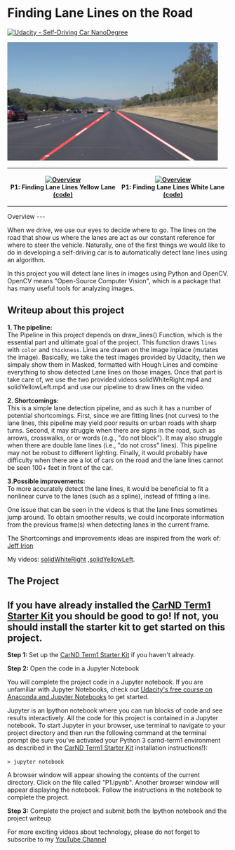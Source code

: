 # **Finding Lane Lines on the Road** 
[![Udacity - Self-Driving Car NanoDegree](https://s3.amazonaws.com/udacity-sdc/github/shield-carnd.svg)](http://www.udacity.com/drive)

<img src="examples/laneLines_thirdPass.jpg" width="480" alt="Combined Image" />
<table style="width:100%">
  <tr>
    <th>
      <p align="center">
           <a href="https://youtu.be/Zi-lfy7a8tg"><img src="./test_videos_output/solidYellowLeft.gif" alt="Overview" width="40%" height="40%"></a>
           <br>P1: Finding Lane Lines Yellow Lane
           <br><a href="./P1_FindingLaneLines/FindingLaneLines.ipynb" name="p1_code">(code)</a>
      </p>
    </th>
     <th><p align="center">
           <a href="https://youtu.be/EQkBjCXejfc"><img src="./test_videos_output/solidWhiteRight.gif" alt="Overview" width="40%" height="40%"></a>
           <br>P1: Finding Lane Lines White Lane
           <br><a href="./P1_FindingLaneLines/FindingLaneLines.ipynb" name="p1_code">(code)</a>
        </p>
    </th>
 </table>
Overview
---

When we drive, we use our eyes to decide where to go.  The lines on the road that show us where the lanes are act as our constant reference for where to steer the vehicle.  Naturally, one of the first things we would like to do in developing a self-driving car is to automatically detect lane lines using an algorithm.

In this project you will detect lane lines in images using Python and OpenCV.  OpenCV means "Open-Source Computer Vision", which is a package that has many useful tools for analyzing images.  


Writeup about this project
---


**1. The pipeline:** <br />
    The Pipeline in this project depends on draw_lines() Function, which is the essential part and ultimate goal of the project.
This  function draws `lines` with `color` and `thickness`. Lines are drawn on the image inplace (mutates the image). Basically, we take the test images provided by Udacity, then we simpaly show them in Masked, formatted with Hough Lines and combine everything to show detected Lane lines on those images. Once that part is take care of, we use the two provided videos solidWhiteRight.mp4 and solidYellowLeft.mp4 and use our pipeline to draw lines on the video.

**2. Shortcomings:** <br />
    This is a simple lane detection pipeline, and as such it has a number of potential shortcomings.
First, since we are fitting lines (not curves) to the lane lines, this pipeline may yield poor results on urban roads with sharp turns.  Second, it may struggle when there are signs in the road, such as arrows, crosswalks, or or words (e.g., "do not block"). It may also  struggle when there are double lane lines (i.e., "do not cross" lines). This pipeline may not be robust to different lighting. Finally, it  would probably have difficulty when there are a lot of cars on the road and the lane lines cannot be seen 100+ feet in front of the car.

**3.Possible improvements:** <br />
    To more accurately detect the lane lines, it would be beneficial to fit a nonlinear curve to the lanes (such as a spline), instead of fitting a line. <br />

One issue that can be seen in the videos is that the lane lines sometimes jump around. To obtain smoother results, we could incorporate information from the previous frame(s) when detecting lanes in the current frame.

The Shortcomings and improvements ideas are inspired from the work of: 
[Jeff Irion](https://jefflirion.github.io/udacity_car_nanodegree_project01/index.html)


My videos: [solidWhiteRight](https://youtu.be/EQkBjCXejfc) ,[solidYellowLeft](https://youtu.be/Zi-lfy7a8tg).

The Project
---

## If you have already installed the [CarND Term1 Starter Kit](https://github.com/udacity/CarND-Term1-Starter-Kit/blob/master/README.md) you should be good to go!   If not, you should install the starter kit to get started on this project. ##

**Step 1:** Set up the [CarND Term1 Starter Kit](https://classroom.udacity.com/nanodegrees/nd013/parts/fbf77062-5703-404e-b60c-95b78b2f3f9e/modules/83ec35ee-1e02-48a5-bdb7-d244bd47c2dc/lessons/8c82408b-a217-4d09-b81d-1bda4c6380ef/concepts/4f1870e0-3849-43e4-b670-12e6f2d4b7a7) if you haven't already.

**Step 2:** Open the code in a Jupyter Notebook

You will complete the project code in a Jupyter notebook.  If you are unfamiliar with Jupyter Notebooks, check out [Udacity's free course on Anaconda and Jupyter Notebooks](https://classroom.udacity.com/courses/ud1111) to get started.

Jupyter is an Ipython notebook where you can run blocks of code and see results interactively.  All the code for this project is contained in a Jupyter notebook. To start Jupyter in your browser, use terminal to navigate to your project directory and then run the following command at the terminal prompt (be sure you've activated your Python 3 carnd-term1 environment as described in the [CarND Term1 Starter Kit](https://github.com/udacity/CarND-Term1-Starter-Kit/blob/master/README.md) installation instructions!):

`> jupyter notebook`

A browser window will appear showing the contents of the current directory.  Click on the file called "P1.ipynb".  Another browser window will appear displaying the notebook.  Follow the instructions in the notebook to complete the project.  

**Step 3:** Complete the project and submit both the Ipython notebook and the project writeup


For more exciting videos about technology, please do not forget to subscribe to my [YouTube Channel](https://www.youtube.com/channel/UCqxm7CkItJsJk6ME8qn_bAA/featured)
